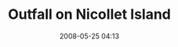 ---
title: "Outfall on Nicollet Island"
date: 2008-05-25 04:13
location: Nicollet Island
picture: "/assets/camera-roll/2008/05/2008-05-25-outfall-on-nicollet-island/recon-3-071.jpg"
picture-of: Mississippi River
thumbnail: "/assets/camera-roll/2008/05/2008-05-25-outfall-on-nicollet-island/recon-3-071-thumbnail.jpg"
type: picture
tags:
  - photograph
  - Nicollet Island
  - outfall
  - urban exploration
  - James
  - Recon 3
  - Mississippi River
  - Minneapolis
---
